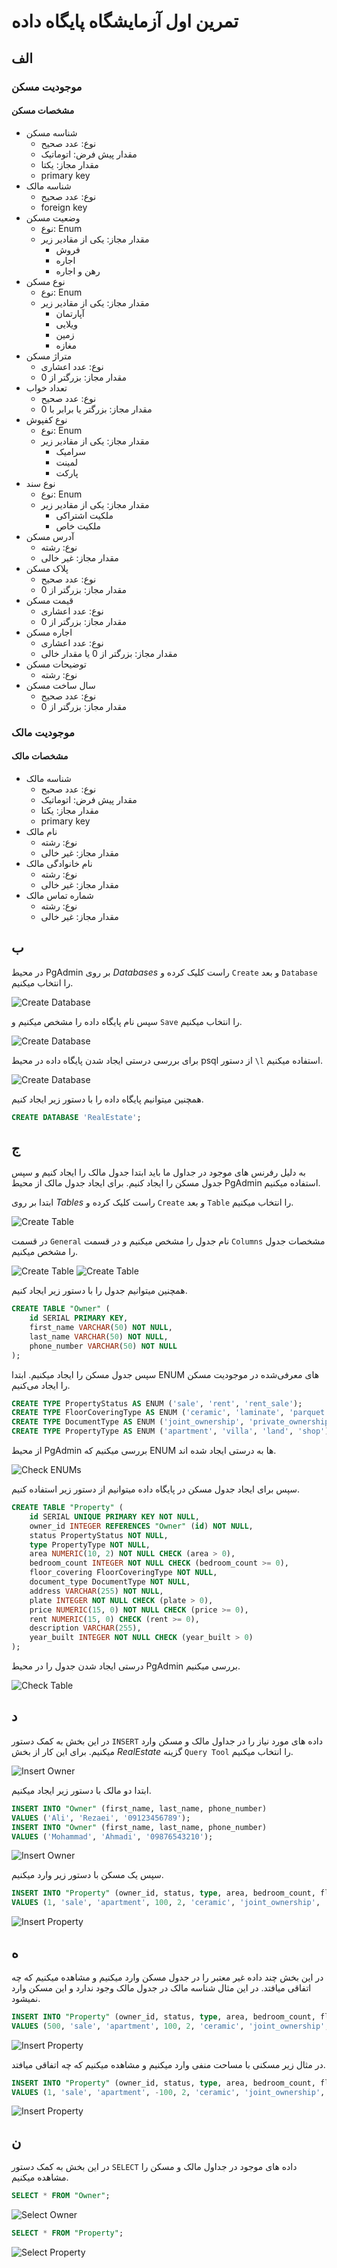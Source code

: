 
# تمرین اول آزمایشگاه پایگاه داده

## الف

### موجودیت مسکن

#### مشخصات مسکن

- شناسه مسکن
  - نوع: عدد صحیح
  - مقدار پیش فرض: اتوماتیک
  - مقدار مجاز: یکتا
  - primary key
- شناسه مالک
  - نوع: عدد صحیح
  - foreign key
- وضعیت مسکن
  - نوع: Enum
  - مقدار مجاز: یکی از مقادیر زیر
    - فروش
    - اجاره
    - رهن و اجاره
- نوع مسکن
  - نوع: Enum
  - مقدار مجاز: یکی از مقادیر زیر
    - آپارتمان
    - ویلایی
    - زمین
    - مغازه
- متراژ مسکن
  - نوع: عدد اعشاری
  - مقدار مجاز: بزرگتر از 0
- تعداد خواب
  - نوع: عدد صحیح
  - مقدار مجاز: بزرگتر یا برابر با 0
- نوع کفپوش
  - نوع: Enum
  - مقدار مجاز: یکی از مقادیر زیر
    - سرامیک
    - لمینت
    - پارکت
- نوع سند
  - نوع: Enum
  - مقدار مجاز: یکی از مقادیر زیر
    - ملکیت اشتراکی
    - ملکیت خاص
- آدرس مسکن
  - نوع: رشته
  - مقدار مجاز: غیر خالی
- پلاک مسکن
  - نوع: عدد صحیح
  - مقدار مجاز: بزرگتر از 0
- قیمت مسکن
  - نوع: عدد اعشاری
  - مقدار مجاز: بزرگتر از 0
- اجاره مسکن
  - نوع: عدد اعشاری
  - مقدار مجاز: بزرگتر از 0 یا مقدار خالی
- توضیحات مسکن
  - نوع: رشته
- سال ساخت مسکن
  - نوع: عدد صحیح
  - مقدار مجاز: بزرگتر از 0

### موجودیت مالک

#### مشخصات مالک

- شناسه مالک
  - نوع: عدد صحیح
  - مقدار پیش فرض: اتوماتیک
  - مقدار مجاز: یکتا
  - primary key
- نام مالک
  - نوع: رشته
  - مقدار مجاز: غیر خالی
- نام خانوادگی مالک
  - نوع: رشته
  - مقدار مجاز: غیر خالی
- شماره تماس مالک
  - نوع: رشته
  - مقدار مجاز: غیر خالی

## ب

در محیط PgAdmin بر روی *Databases* راست کلیک کرده و `Create` و بعد `Database` را انتخاب میکنیم.

![Create Database](./images/1.png)

 سپس نام پایگاه داده را مشخص میکنیم و `Save` را انتخاب میکنیم.

![Create Database](./images/2.png)

برای بررسی درستی ایجاد شدن پایگاه داده در محیط psql از دستور `\l` استفاده میکنیم.

![Create Database](./images/3.png)

همچنین میتوانیم پایگاه داده را با دستور زیر ایجاد کنیم.

```sql
CREATE DATABASE 'RealEstate';
```

## ج

به دلیل رفرنس های موجود در جداول ما باید ابتدا جدول مالک را ایجاد کنیم و سپس جدول مسکن را ایجاد کنیم. برای ایجاد جدول مالک از محیط PgAdmin استفاده میکنیم.

ابتدا بر روی *Tables* راست کلیک کرده و `Create` و بعد `Table` را انتخاب میکنیم.

![Create Table](./images/4.png)


در قسمت `General` نام جدول را مشخص میکنیم و در قسمت `Columns` مشخصات جدول را مشخص میکنیم.

![Create Table](./images/5.png)
![Create Table](./images/6.png)

همچنین میتوانیم جدول را با دستور زیر ایجاد کنیم.

```sql
CREATE TABLE "Owner" (
    id SERIAL PRIMARY KEY,
    first_name VARCHAR(50) NOT NULL,
    last_name VARCHAR(50) NOT NULL,
    phone_number VARCHAR(50) NOT NULL
);
```

سپس جدول مسکن را ایجاد میکنیم. ابتدا ENUM های معرفی‌شده در موجودیت مسکن را ایجاد می‌کنیم.

```sql
CREATE TYPE PropertyStatus AS ENUM ('sale', 'rent', 'rent_sale');
CREATE TYPE FloorCoveringType AS ENUM ('ceramic', 'laminate', 'parquet');
CREATE TYPE DocumentType AS ENUM ('joint_ownership', 'private_ownership');
CREATE TYPE PropertyType AS ENUM ('apartment', 'villa', 'land', 'shop');
```

از محیط PgAdmin بررسی میکنیم که ENUM ها به درستی ایجاد شده اند.

![Check ENUMs](./images/7.png)

سپس برای ایجاد جدول مسکن در پایگاه داده میتوانیم از دستور زیر استفاده کنیم.

```sql
CREATE TABLE "Property" (
    id SERIAL UNIQUE PRIMARY KEY NOT NULL,
    owner_id INTEGER REFERENCES "Owner" (id) NOT NULL,
    status PropertyStatus NOT NULL,
    type PropertyType NOT NULL,
    area NUMERIC(10, 2) NOT NULL CHECK (area > 0),
    bedroom_count INTEGER NOT NULL CHECK (bedroom_count >= 0),
    floor_covering FloorCoveringType NOT NULL,
    document_type DocumentType NOT NULL,
    address VARCHAR(255) NOT NULL,
    plate INTEGER NOT NULL CHECK (plate > 0),
    price NUMERIC(15, 0) NOT NULL CHECK (price >= 0),
    rent NUMERIC(15, 0) CHECK (rent >= 0),
    description VARCHAR(255),
    year_built INTEGER NOT NULL CHECK (year_built > 0)
);
```

درستی ایجاد شدن جدول را در محیط PgAdmin بررسی میکنیم.

![Check Table](./images/8.png)

## د

در این بخش به کمک دستور `INSERT` داده های مورد نیاز را در جداول مالک و مسکن وارد میکنیم. برای این کار از بخش *RealEstate* گزینه `Query Tool` را انتخاب میکنیم.

![Insert Owner](./images/9.png)

ابتدا دو مالک با دستور زیر ایجاد میکنیم.

```sql
INSERT INTO "Owner" (first_name, last_name, phone_number)
VALUES ('Ali', 'Rezaei', '09123456789');
INSERT INTO "Owner" (first_name, last_name, phone_number)
VALUES ('Mohammad', 'Ahmadi', '09876543210');
```

![Insert Owner](./images/10.png)

سپس یک مسکن با دستور زیر وارد میکنیم.

```sql
INSERT INTO "Property" (owner_id, status, type, area, bedroom_count, floor_covering, document_type, address, plate, price, rent, description, year_built)
VALUES (1, 'sale', 'apartment', 100, 2, 'ceramic', 'joint_ownership', 'Tehran, Valiasr St.', 1, 100000000, 0, 'A nice apartment', 1390);
```

![Insert Property](./images/11.png)

## ه

در این بخش چند داده غیر معتبر را در جدول مسکن وارد میکنیم و مشاهده میکنیم که چه اتفاقی میافتد. در این مثال شناسه مالک در جدول مالک وجود ندارد و این مسکن وارد نمیشود.

```sql
INSERT INTO "Property" (owner_id, status, type, area, bedroom_count, floor_covering, document_type, address, plate, price, rent, description, year_built)
VALUES (500, 'sale', 'apartment', 100, 2, 'ceramic', 'joint_ownership', 'Tehran, Valiasr St.', 1, 100000000, 0, 'A nice apartment', 1390);
```

![Insert Property](./images/12.png)

در مثال زیر مسکنی با مساحت منفی وارد میکنیم و مشاهده میکنیم که چه اتفاقی میافتد.

```sql
INSERT INTO "Property" (owner_id, status, type, area, bedroom_count, floor_covering, document_type, address, plate, price, rent, description, year_built)
VALUES (1, 'sale', 'apartment', -100, 2, 'ceramic', 'joint_ownership', 'Tehran, Valiasr St.', 1, 100000000, 0, 'A nice apartment', 1390);
```

![Insert Property](./images/13.png)

## ن

در این بخش به کمک دستور `SELECT` داده های موجود در جداول مالک و مسکن را مشاهده میکنیم.

```sql
SELECT * FROM "Owner";
```

![Select Owner](./images/14.png)

```sql
SELECT * FROM "Property";
```

![Select Property](./images/15.png)
